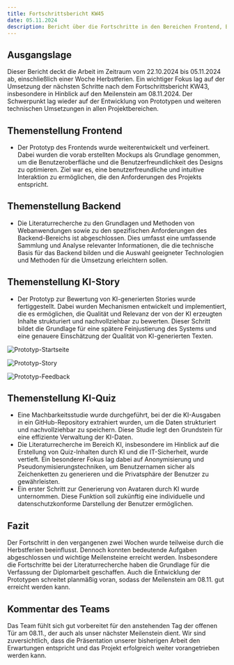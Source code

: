 ```yaml
---
title: Fortschrittsbericht KW45
date: 05.11.2024
description: Bericht über die Fortschritte in den Bereichen Frontend, Backend, KI-Story und KI-Quiz für Kalenderwoche 45, einschließlich der Weiterentwicklung des Prototyps basierend auf Mockups, der Einrichtung der Datenbank und der abgeschlossenen Literaturrecherche.
---
```


## Ausgangslage

Dieser Bericht deckt die Arbeit im Zeitraum vom 22.10.2024 bis 05.11.2024 ab, einschließlich einer Woche Herbstferien. Ein wichtiger Fokus lag auf der Umsetzung der nächsten Schritte nach dem Fortschrittsbericht KW43, insbesondere in Hinblick auf den Meilenstein am 08.11.2024. Der Schwerpunkt lag wieder auf der Entwicklung von Prototypen und weiteren technischen Umsetzungen in allen Projektbereichen.

## Themenstellung Frontend

- Der Prototyp des Frontends wurde weiterentwickelt und verfeinert. Dabei wurden die vorab erstellten Mockups als Grundlage genommen, um die Benutzeroberfläche und die Benutzerfreundlichkeit des Designs zu optimieren. Ziel war es, eine benutzerfreundliche und intuitive Interaktion zu ermöglichen, die den Anforderungen des Projekts entspricht.

## Themenstellung Backend

- Die Literaturrecherche zu den Grundlagen und Methoden von Webanwendungen sowie zu den spezifischen Anforderungen des Backend-Bereichs ist abgeschlossen. Dies umfasst eine umfassende Sammlung und Analyse relevanter Informationen, die die technische Basis für das Backend bilden und die Auswahl geeigneter Technologien und Methoden für die Umsetzung erleichtern sollen.

## Themenstellung KI-Story

- Der Prototyp zur Bewertung von KI-generierten Stories wurde fertiggestellt. Dabei wurden Mechanismen entwickelt und implementiert, die es ermöglichen, die Qualität und Relevanz der von der KI erzeugten Inhalte strukturiert und nachvollziehbar zu bewerten. Dieser Schritt bildet die Grundlage für eine spätere Feinjustierung des Systems und eine genauere Einschätzung der Qualität von KI-generierten Texten.

![Prototyp-Startseite](/img/kw45/prototyp-startseite.jpeg)

![Prototyp-Story](/img/kw45/prototyp-story.jpeg)

![Prototyp-Feedback](/img/kw45/prototyp-feedback.jpeg)

## Themenstellung KI-Quiz

- Eine Machbarkeitsstudie wurde durchgeführt, bei der die KI-Ausgaben in ein GitHub-Repository extrahiert wurden, um die Daten strukturiert und nachvollziehbar zu speichern. Diese Studie legt den Grundstein für eine effiziente Verwaltung der KI-Daten.
- Die Literaturrecherche im Bereich KI, insbesondere im Hinblick auf die Erstellung von Quiz-Inhalten durch KI und die IT-Sicherheit, wurde vertieft. Ein besonderer Fokus lag dabei auf Anonymisierung und Pseudonymisierungstechniken, um Benutzernamen sicher als Zeichenketten zu generieren und die Privatsphäre der Benutzer zu gewährleisten.
- Ein erster Schritt zur Generierung von Avataren durch KI wurde unternommen. Diese Funktion soll zukünftig eine individuelle und datenschutzkonforme Darstellung der Benutzer ermöglichen.

## Fazit

Der Fortschritt in den vergangenen zwei Wochen wurde teilweise durch die Herbstferien beeinflusst. Dennoch konnten bedeutende Aufgaben abgeschlossen und wichtige Meilensteine erreicht werden. Insbesondere die Fortschritte bei der Literaturrecherche haben die Grundlage für die Verfassung der Diplomarbeit geschaffen. Auch die Entwicklung der Prototypen schreitet planmäßig voran, sodass der Meilenstein am 08.11. gut erreicht werden kann.

## Kommentar des Teams

Das Team fühlt sich gut vorbereitet für den anstehenden Tag der offenen Tür am 08.11., der auch als unser nächster Meilenstein dient. Wir sind zuversichtlich, dass die Präsentation unserer bisherigen Arbeit den Erwartungen entspricht und das Projekt erfolgreich weiter vorangetrieben werden kann.
